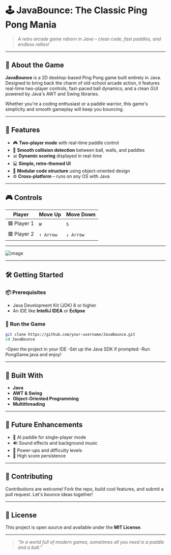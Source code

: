 # 🕹️ JavaBounce: The Classic Ping Pong Mania

> *A retro arcade game reborn in Java – clean code, fast paddles, and endless rallies!*

---

## 🎯 About the Game

**JavaBounce** is a 2D desktop-based Ping Pong game built entirely in Java. Designed to bring back the charm of old-school arcade action, it features real-time two-player controls, fast-paced ball dynamics, and a clean GUI powered by Java's AWT and Swing libraries.

Whether you're a coding enthusiast or a paddle warrior, this game's simplicity and smooth gameplay will keep you bouncing.

---

## 🚀 Features

- 🎮 **Two-player mode** with real-time paddle control
- 🧠 **Smooth collision detection** between ball, walls, and paddles
- 📊 **Dynamic scoring** displayed in real-time
- 💻 **Simple, retro-themed UI**
- 🧩 **Modular code structure** using object-oriented design
- ⚙️ **Cross-platform** – runs on any OS with Java

---

## 🎮 Controls

| Player        | Move Up     | Move Down   |
|---------------|-------------|-------------|
| 🟦 Player 1    | `W`         | `S`         |
| 🟥 Player 2    | `↑ Arrow`   | `↓ Arrow`   |

---

![image](https://github.com/user-attachments/assets/b4b86616-9dc6-499b-882e-a5ca9d8bece6)

---
## 🛠️ Getting Started

### 📦 Prerequisites

- Java Development Kit (JDK) 8 or higher
- An IDE like **IntelliJ IDEA** or **Eclipse**

### 🧪 Run the Game

```bash
git clone https://github.com/your-username/JavaBounce.git
cd JavaBounce
```
-Open the project in your IDE
-Set up the Java SDK if prompted
-Run PongGame.java and enjoy!

---

## 🔧 Built With

- **Java**
- **AWT & Swing**
- **Object-Oriented Programming**
- **Multithreading**

---

## 🌟 Future Enhancements

- 🤖 AI paddle for single-player mode  
- 🔊 Sound effects and background music  
- 🧨 Power-ups and difficulty levels  
- 💾 High score persistence

---

## 🤝 Contributing

Contributions are welcome! Fork the repo, build cool features, and submit a pull request. Let's bounce ideas together!

---

## 📜 License

This project is open source and available under the **MIT License**.

---

> *“In a world full of modern games, sometimes all you need is a paddle and a ball.”*
